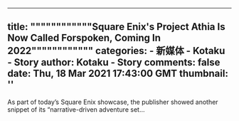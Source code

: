 
---
title: """"""""""""Square Enix's Project Athia Is Now Called Forspoken, Coming In 2022""""""""""""
categories: 
    - 新媒体
    - Kotaku - Story
author: Kotaku - Story
comments: false
date: Thu, 18 Mar 2021 17:43:00 GMT
thumbnail: ''
---

<div>   
As part of today’s Square Enix showcase, the publisher showed another snippet of its “narrative-driven adventure set…  
</div>
            